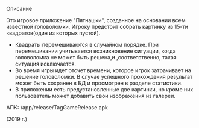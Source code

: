 Описание

Это игровое приложение "Пятнашки", созданное на основании всем известной головоломки. Игроку предстоит собрать картинку из 15-ти квадратов(один из которых пустой). 
- Квадраты перемешиваются в случайном порядке. При перемешивании учитывается возникновение ситуации, когда головоломка не может быть решена,и ,соответственно, 
такая ситуация исключается. 
- Во время игры идет отсчет времени, которое игрок затрачивает на решение головоломки. В случае успешного прохождения результат может быть сохранен в БД и 
просмотрен в разделе статистики.
- В приложении есть предустановленные две картинки, но кроме них пользователь может добавить свои изображения из галереи.

АПК: /app/release/TagGameRelease.apk

(2019 г.)
